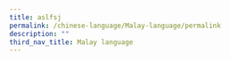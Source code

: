 ```yaml
---
title: aslfsj
permalink: /chinese-language/Malay-language/permalink
description: ""
third_nav_title: Malay language
---
```

